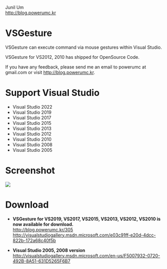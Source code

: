 Junil Um  
http://blog.powerumc.kr

VSGesture
=========

VSGesture can execute command via mouse gestures within Visual Studio.

VSGesture for VS2012, 2010 has shipped for OpenSource Code.

If you have any feedback, please send me an email to powerumc at gmail.com or visit http://blog.powerumc.kr.


Support Visual Studio
=====================
- Visual Studio 2022
- Visual Studio 2019
- Visual Studio 2017
- Visual Studio 2015
- Visual Studio 2013
- Visual Studio 2012
- Visual Studio 2010
- Visual Studio 2008
- Visual Studio 2005


Screenshot
==========
![](http://cfile7.uf.tistory.com/image/131B723A4F54BDC41C7C9D)


Download
========

- **VSGesture for VS2019, VS2017, VS2015, VS2013, VS2012, VS2010 is now available for download.**   
http://blog.powerumc.kr/305  
http://visualstudiogallery.msdn.microsoft.com/e03c91ff-e20d-4dcc-822b-172a68c40f5b

- **Visual Studio 2005, 2008 version**  
http://visualstudiogallery.msdn.microsoft.com/en-us/F5007932-0720-492B-8A51-631D5265F6B7

